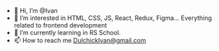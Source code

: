 - 👋 Hi, I’m @Ivan
- 👀 I’m interested in HTML, CSS, JS, React, Redux, Figma... Everything related to frontend development
- 🌱 I’m currently learning in RS School.
- 📫 How to reach me DulchickIvan@gmail.com

<!---
VanKertiss/VanKertiss is a ✨ special ✨ repository because its `README.md` (this file) appears on your GitHub profile.
You can click the Preview link to take a look at your changes.
--->

